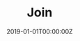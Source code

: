 ---
title: "Join"  # Add a page title.
summary: "become a member of our lab"  # Add a page description.
date: "2019-01-01T00:00:00Z"  # Add today's date.
type: "widget_page"  # Page type is a Widget Page
---